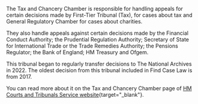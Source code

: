 The Tax and Chancery Chamber is responsible for handling appeals for certain decisions made by First-Tier Tribunal (Tax), for cases about tax and General Regulatory Chamber for cases about charities.

They also handle appeals against certain decisions made by the Financial Conduct Authority; the Prudential Regulation Authority; Secretary of State for International Trade or the Trade Remedies Authority; the Pensions Regulator; the Bank of England; HM Treasury and Ofgem.

This tribunal began to regularly transfer decisions to The National Archives in 2022. The oldest decision from this tribunal included in Find Case Law is from 2017.

You can read more about it on the Tax and Chancery Chamber page of [HM Courts and Tribunals Service website](https://www.gov.uk/courts-tribunals/upper-tribunal-tax-and-chancery-chamber){target="\_blank"}.
